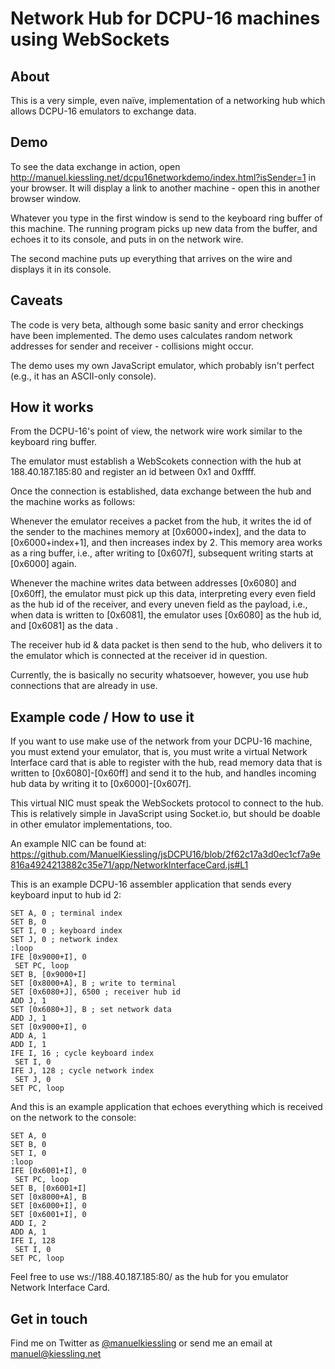 # Network Hub for DCPU-16 machines using WebSockets


## About

This is a very simple, even naïve, implementation of a networking hub which
allows DCPU-16 emulators to exchange data.


## Demo

To see the data exchange in action, open
http://manuel.kiessling.net/dcpu16networkdemo/index.html?isSender=1
in your browser. It will display a link to another machine - open this in
another browser window.

Whatever you type in the first window is send to the keyboard ring buffer
of this machine. The running program picks up new data from the buffer,
and echoes it to its console, and puts in on the network wire.

The second machine puts up everything that arrives on the wire and
displays it in its console.


## Caveats

The code is very beta, although some basic sanity and error checkings have
been implemented. The demo uses calculates random network addresses for sender
and receiver - collisions might occur.

The demo uses my own JavaScript emulator, which probably isn't perfect (e.g., it
has an ASCII-only console).


## How it works

From the DCPU-16's point of view, the network wire work similar to the keyboard
ring buffer.

The emulator must establish a WebScokets connection with the hub at
188.40.187.185:80 and register an id between 0x1 and 0xffff.

Once the connection is established, data exchange between the hub and the
machine works as follows:

Whenever the emulator receives a packet from the hub, it writes the id of the
sender to the machines memory at [0x6000+index], and the data to
[0x6000+index+1], and then increases index by 2.
This memory area works as a ring buffer, i.e., after writing to [0x607f],
subsequent writing starts at [0x6000] again.

Whenever the machine writes data between addresses [0x6080] and [0x60ff], the
emulator must pick up this data, interpreting every even field as the hub id of
the receiver, and every uneven field as the payload, i.e., when data is written
to [0x6081], the emulator uses [0x6080] as the hub id, and [0x6081] as the data
.

The receiver hub id & data packet is then send to the hub, who delivers it to
the emulator which is connected at the receiver id in question.

Currently, the is basically no security whatsoever, however, you use hub
connections that are already in use.

## Example code / How to use it

If you want to use make use of the network from your DCPU-16 machine, you must
extend your emulator, that is, you must write a virtual Network Interface card
that is able to register with the hub, read memory data that is written to
[0x6080]-[0x60ff] and send it to the hub, and handles incoming hub data by
writing it to [0x6000]-[0x607f].

This virtual NIC must speak the WebSockets protocol to connect to the hub. This
is relatively simple in JavaScript using Socket.io, but should be doable in
other emulator implementations, too.

An example NIC can be found at:
https://github.com/ManuelKiessling/jsDCPU16/blob/2f62c17a3d0ec1cf7a9e816a4924213882c35e71/app/NetworkInterfaceCard.js#L1

This is an example DCPU-16 assembler application that sends every keyboard input
to hub id 2:

    SET A, 0 ; terminal index
    SET B, 0
    SET I, 0 ; keyboard index
    SET J, 0 ; network index
    :loop
    IFE [0x9000+I], 0
     SET PC, loop
    SET B, [0x9000+I]
    SET [0x8000+A], B ; write to terminal
    SET [0x6080+J], 6500 ; receiver hub id
    ADD J, 1
    SET [0x6080+J], B ; set network data
    ADD J, 1
    SET [0x9000+I], 0
    ADD A, 1
    ADD I, 1
    IFE I, 16 ; cycle keyboard index
     SET I, 0
    IFE J, 128 ; cycle network index
     SET J, 0
    SET PC, loop

And this is an example application that echoes everything which is received on
the network to the console:

    SET A, 0
    SET B, 0
    SET I, 0
    :loop
    IFE [0x6001+I], 0
     SET PC, loop
    SET B, [0x6001+I]
    SET [0x8000+A], B
    SET [0x6000+I], 0
    SET [0x6001+I], 0
    ADD I, 2
    ADD A, 1
    IFE I, 128
     SET I, 0
    SET PC, loop

Feel free to use ws://188.40.187.185:80/ as the hub for you emulator Network Interface Card.

## Get in touch

Find me on Twitter as [@manuelkiessling](https://twitter.com/manuelkiessling)
or send me an email at [manuel@kiessling.net](mailto:manuel@kiessling.net)
